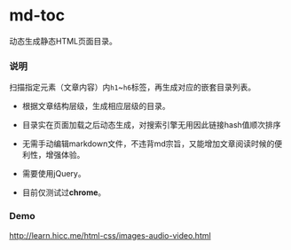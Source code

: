 md-toc
======

动态生成静态HTML页面目录。

### 说明

扫描指定元素（文章内容）内`h1`~`h6`标签，再生成对应的嵌套目录列表。

-	根据文章结构层级，生成相应层级的目录。

-	目录实在页面加载之后动态生成，对搜索引擎无用因此链接hash值顺次排序

-	无需手动编辑markdown文件，不违背md宗旨，又能增加文章阅读时候的便利性，增强体验。

-	需要使用jQuery。


-	目前仅测试过**chrome**。

### Demo

http://learn.hicc.me/html-css/images-audio-video.html


